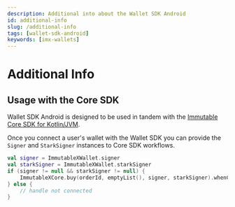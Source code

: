 ```yaml
---
description: Additional into about the Wallet SDK Android
id: additional-info
slug: /additional-info
tags: [wallet-sdk-android]
keywords: [imx-wallets]
---
```


# Additional Info

## Usage with the Core SDK
Wallet SDK Android is designed to be used in tandem with the [Immutable Core SDK for Kotlin/JVM](https://github.com/immutable/imx-core-sdk-kotlin-jvm).

Once you connect a user's wallet with the Wallet SDK you can provide the `Signer` and `StarkSigner` instances to Core SDK workflows.
```kotlin
val signer = ImmutableXWallet.signer
val starkSigner = ImmutableXWallet.starkSigner
if (signer != null && starkSigner != null) {
    ImmutableXCore.buy(orderId, emptyList(), signer, starkSigner).whenComplete { ... }
} else {
    // handle not connected
}
```
